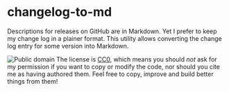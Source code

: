 # changelog-to-md

Descriptions for releases on GitHub are in Markdown. Yet I prefer to keep my change log in a plainer format. This utility allows converting the change log entry for some version into Markdown.

![Public domain](http://i.creativecommons.org/p/zero/1.0/88x31.png)
The license is [CC0](http://creativecommons.org/publicdomain/zero/1.0/), which means you should _not_ ask for my permission if you want to copy or modify the code, nor should you cite me as having authored them. Feel free to copy, improve and build better things from them!
